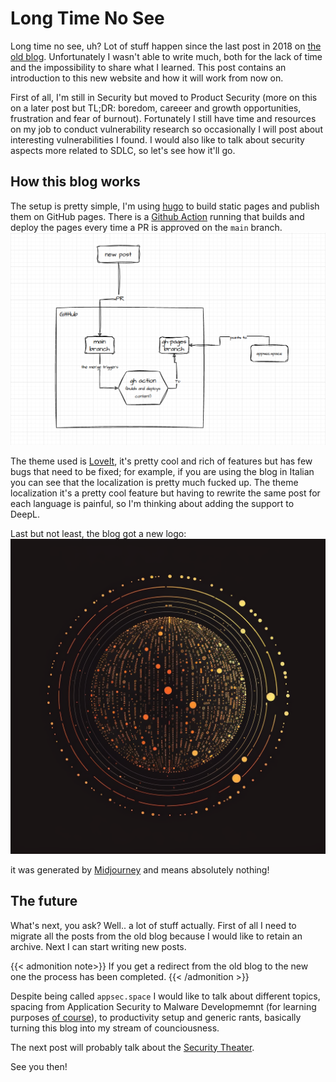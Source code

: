 # Long Time No See


Long time no see, uh? Lot of stuff happen since the last post in 2018 on [the old blog](https://bsod.dev).<!--more--> Unfortunately I wasn't able to write much, both for the lack of time and the impossibility to share what I learned.
This post contains an introduction to this new website and how it will work from now on.

First of all, I'm still in Security but moved to Product Security (more on this on a later post but TL;DR: boredom, careeer and growth opportunities, frustration and fear of burnout). 
Fortunately I still have time and resources on my job to conduct vulnerability research so occasionally I will post about interesting vulnerabilities I found.
I would also like to talk about security aspects more related to SDLC, so let's see how it'll go.

## How this blog works
The setup is pretty simple, I'm using [hugo](https://gohugo.io/) to build static pages and publish them on GitHub pages. There is a [Github Action](https://github.com/peaceiris/actions-hugo) running that builds and deploy the pages every time a PR is approved on the `main` branch.
![](blog_CI_CD.png "A graph represeting the logic flow behind the blog deployment system")

The theme used is [LoveIt](https://hugoloveit.com/), it's pretty cool and rich of features but has few bugs that need to be fixed; for example, if you are using the blog in Italian you can see that the localization is pretty much fucked up.
The theme localization it's a pretty cool feature but having to rewrite the same post for each language is painful, so I'm thinking about adding the support to DeepL.

Last but not least, the blog got a new logo:
![](/images/logo.png "appsec.space logo")

it was generated by [Midjourney](https://midjourney.com) and means absolutely nothing!

## The future
What's next, you ask? Well.. a lot of stuff actually. First of all I need to migrate all the posts from the old blog because I would like to retain an archive. Next I can start writing new posts.

{{< admonition note>}}
If you get a redirect from the old blog to the new one the process has been completed.
{{< /admonition >}}

Despite being called `appsec.space` I would like to talk about different topics, spacing from Application Security to Malware Developmemnt (for learning purposes [of course](https://www.youtube.com/watch?v=HmZm8vNHBSU)), to productivity setup and generic rants, basically turning this blog into my stream of counciousness.

The next post will probably talk about the [Security Theater](https://en.wikipedia.org/wiki/Security_theater).

See you then!
